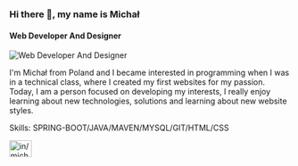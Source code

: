 
### Hi there 👋, my name is Michał
#### Web Developer And Designer
![Web Developer And Designer](https://avatars.githubusercontent.com/u/130557912?v=4)

I'm Michał from Poland and I became interested in programming when I was in a technical class, where I created my first websites for my passion. Today, I am a person focused on developing my interests, I really enjoy learning about new technologies, solutions and learning about new website styles.

Skills: SPRING-BOOT/JAVA/MAVEN/MYSQL/GIT/HTML/CSS

<p align="left">
<a href="https://linkedin.com/in/in/micha%c5%82-kosza%c5%82ka-28591b299" target="blank"><img align="center" src="https://raw.githubusercontent.com/rahuldkjain/github-profile-readme-generator/master/src/images/icons/Social/linked-in-alt.svg" alt="in/micha%c5%82-kosza%c5%82ka-28591b299" height="30" width="40" /></a>
</p>


